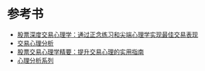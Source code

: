 # 参考书
  * [股票深度交易心理学：通过正念练习和尖端心理学实现最佳交易表现](https://weread.qq.com/web/reader/8ba3291071f936b78ba3defkc81322c012c81e728d9d180)
  * [交易心理分析](https://weread.qq.com/web/reader/f9b32a607255158ef9bbace)
  * [股票交易心理学精要：提升交易心理的实用指南](https://weread.qq.com/web/reader/eba32ac0813ab86c9g018ed6)
  * [心理分析系列](http://www.net767.com/gupiao/xinli/)
